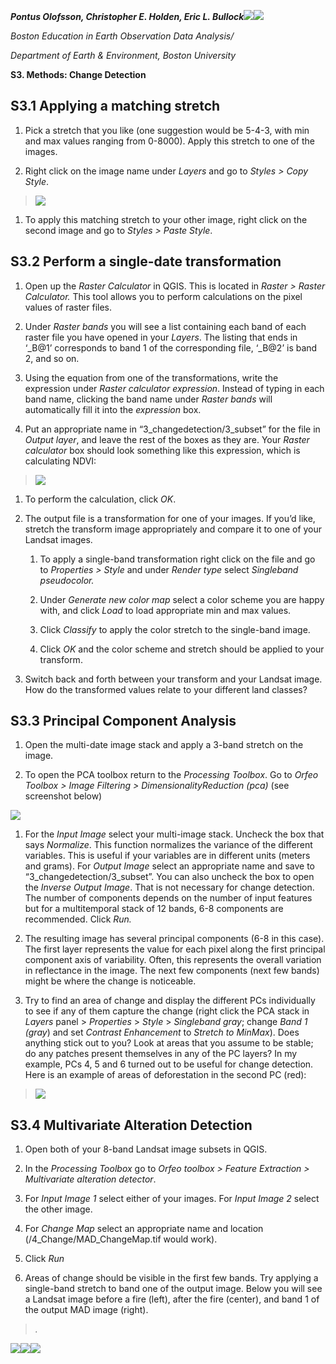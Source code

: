 ***Pontus Olofsson, Christopher E. Holden, Eric L. Bullock***![](media/image17.png)![](media/image19.gif)

*Boston Education in Earth Observation Data Analysis/*

*Department of Earth & Environment, Boston University*

**S3. Methods: Change Detection**

S3.1 Applying a matching stretch
--------------------------------

1.  Pick a stretch that you like (one suggestion would be 5-4-3, with min and max values ranging from 0-8000). Apply this stretch to one of the images.

2.  Right click on the image name under *Layers* and go to *Styles &gt; Copy Style*.

> ![](media/image14.png)

1.  To apply this matching stretch to your other image, right click on the second image and go to *Styles &gt; Paste Style*.

S3.2 Perform a single-date transformation
-----------------------------------------

1.  Open up the *Raster Calculator* in QGIS. This is located in *Raster &gt; Raster Calculator.* This tool allows you to perform calculations on the pixel values of raster files.

2.  Under *Raster bands* you will see a list containing each band of each raster file you have opened in your *Layers*. The listing that ends in ‘\_B@1’ corresponds to band 1 of the corresponding file, ‘\_B@2’ is band 2, and so on.

3.  Using the equation from one of the transformations, write the expression under *Raster calculator expression*. Instead of typing in each band name, clicking the band name under *Raster bands* will automatically fill it into the *expression* box.

4.  Put an appropriate name in “3\_changedetection/3\_subset” for the file in *Output layer*, and leave the rest of the boxes as they are. Your *Raster calculator* box should look something like this expression, which is calculating NDVI:

> ![](media/image13.png)

1.  To perform the calculation, click *OK*.

2.  The output file is a transformation for one of your images. If you’d like, stretch the transform image appropriately and compare it to one of your Landsat images.

    1.  To apply a single-band transformation right click on the file and go to *Properties &gt; Style* and under *Render type* select *Singleband pseudocolor.*

    2.  Under *Generate new color map* select a color scheme you are happy with, and click *Load* to load appropriate min and max values.

    3.  Click *Classify* to apply the color stretch to the single-band image.

    4.  Click *OK* and the color scheme and stretch should be applied to your transform.

3.  Switch back and forth between your transform and your Landsat image. How do the transformed values relate to your different land classes?

S3.3 Principal Component Analysis
---------------------------------

1.  Open the multi-date image stack and apply a 3-band stretch on the image.

2.  To open the PCA toolbox return to the *Processing Toolbox*. Go to *Orfeo Toolbox &gt; Image Filtering &gt; DimensionalityReduction (pca)* (see screenshot below)

![](media/image16.png)

1.  For the *Input Image* select your multi-image stack. Uncheck the box that says *Normalize*. This function normalizes the variance of the different variables. This is useful if your variables are in different units (meters and grams). For *Output Image* select an appropriate name and save to “3\_changedetection/3\_subset”. You can also uncheck the box to open the *Inverse Output Image*. That is not necessary for change detection. The number of components depends on the number of input features but for a multitemporal stack of 12 bands, 6-8 components are recommended. Click *Run.*

2.  The resulting image has several principal components (6-8 in this case). The first layer represents the value for each pixel along the first principal component axis of variability. Often, this represents the overall variation in reflectance in the image. The next few components (next few bands) might be where the change is noticeable.

3.  Try to find an area of change and display the different PCs individually to see if any of them capture the change (right click the PCA stack in *Layers* panel &gt; *Properties* &gt; *Style* &gt; *Singleband gray*; change *Band 1 (gray*) and set *Contrast Enhancement* to *Stretch to MinMax*). Does anything stick out to you? Look at areas that you assume to be stable; do any patches present themselves in any of the PC layers? In my example, PCs 4, 5 and 6 turned out to be useful for change detection. Here is an example of areas of deforestation in the second PC (red):

> ![](media/image15.png)

S3.4 Multivariate Alteration Detection
--------------------------------------

1.  Open both of your 8-band Landsat image subsets in QGIS.

2.  <span id="h.dqt9aad5c18z" class="anchor"></span>In the *Processing Toolbox* go to *Orfeo toolbox &gt; Feature Extraction &gt; Multivariate alteration detector*.

3.  For *Input Image 1* select either of your images. For *Input Image 2* select the other image.

4.  For *Change Map* select an appropriate name and location (/4\_Change/MAD\_ChangeMap.tif would work).

5.  Click *Run*

6.  Areas of change should be visible in the first few bands. Try applying a single-band stretch to band one of the output image. Below you will see a Landsat image before a fire (left), after the fire (center), and band 1 of the output MAD image (right).

> *.*

![](media/image07.png)![](media/image12.png)![](media/image11.png)
